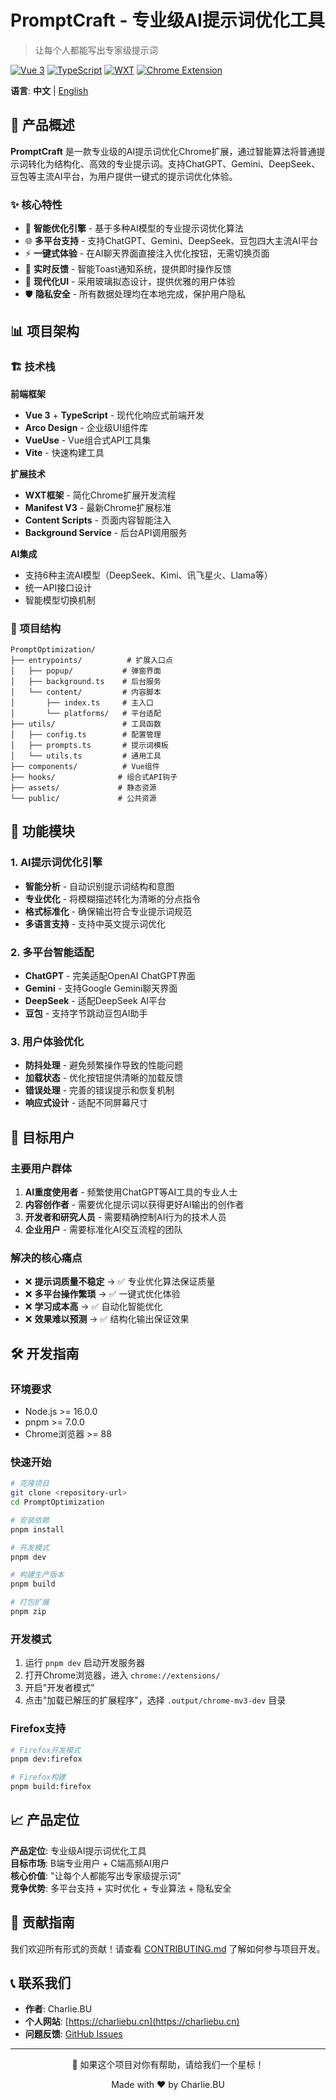 # PromptCraft - 专业级AI提示词优化工具

> 让每个人都能写出专家级提示词

[![Vue 3](https://img.shields.io/badge/Vue-3.5.21-4FC08D?style=flat-square&logo=vue.js)](https://vuejs.org/)
[![TypeScript](https://img.shields.io/badge/TypeScript-5.9.2-3178C6?style=flat-square&logo=typescript)](https://www.typescriptlang.org/)
[![WXT](https://img.shields.io/badge/WXT-0.20.6-FF6B35?style=flat-square)](https://wxt.dev/)
[![Chrome Extension](https://img.shields.io/badge/Chrome-Extension-4285F4?style=flat-square&logo=google-chrome)](https://developer.chrome.com/docs/extensions/)

**语言**: **中文** | [English](README_en.md)

## 🚀 产品概述

**PromptCraft** 是一款专业级的AI提示词优化Chrome扩展，通过智能算法将普通提示词转化为结构化、高效的专业提示词。支持ChatGPT、Gemini、DeepSeek、豆包等主流AI平台，为用户提供一键式的提示词优化体验。

### ✨ 核心特性

- 🎯 **智能优化引擎** - 基于多种AI模型的专业提示词优化算法
- 🌐 **多平台支持** - 支持ChatGPT、Gemini、DeepSeek、豆包四大主流AI平台
- ⚡ **一键式体验** - 在AI聊天界面直接注入优化按钮，无需切换页面
- 🔄 **实时反馈** - 智能Toast通知系统，提供即时操作反馈
- 🎨 **现代化UI** - 采用玻璃拟态设计，提供优雅的用户体验
- 🛡️ **隐私安全** - 所有数据处理均在本地完成，保护用户隐私

## 📊 项目架构

### 🏗️ 技术栈

**前端框架**
- **Vue 3** + **TypeScript** - 现代化响应式前端开发
- **Arco Design** - 企业级UI组件库
- **VueUse** - Vue组合式API工具集
- **Vite** - 快速构建工具

**扩展技术**
- **WXT框架** - 简化Chrome扩展开发流程
- **Manifest V3** - 最新Chrome扩展标准
- **Content Scripts** - 页面内容智能注入
- **Background Service** - 后台API调用服务

**AI集成**
- 支持6种主流AI模型（DeepSeek、Kimi、讯飞星火、Llama等）
- 统一API接口设计
- 智能模型切换机制

### 📁 项目结构

```
PromptOptimization/
├── entrypoints/          # 扩展入口点
│   ├── popup/           # 弹窗界面
│   ├── background.ts    # 后台服务
│   └── content/         # 内容脚本
│       ├── index.ts     # 主入口
│       └── platforms/   # 平台适配
├── utils/               # 工具函数
│   ├── config.ts        # 配置管理
│   ├── prompts.ts       # 提示词模板
│   └── utils.ts         # 通用工具
├── components/          # Vue组件
├── hooks/              # 组合式API钩子
├── assets/             # 静态资源
└── public/             # 公共资源
```

## 🎯 功能模块

### 1. AI提示词优化引擎
- **智能分析** - 自动识别提示词结构和意图
- **专业优化** - 将模糊描述转化为清晰的分点指令
- **格式标准化** - 确保输出符合专业提示词规范
- **多语言支持** - 支持中英文提示词优化

### 2. 多平台智能适配
- **ChatGPT** - 完美适配OpenAI ChatGPT界面
- **Gemini** - 支持Google Gemini聊天界面
- **DeepSeek** - 适配DeepSeek AI平台
- **豆包** - 支持字节跳动豆包AI助手

### 3. 用户体验优化
- **防抖处理** - 避免频繁操作导致的性能问题
- **加载状态** - 优化按钮提供清晰的加载反馈
- **错误处理** - 完善的错误提示和恢复机制
- **响应式设计** - 适配不同屏幕尺寸

## 👥 目标用户

### 主要用户群体
1. **AI重度使用者** - 频繁使用ChatGPT等AI工具的专业人士
2. **内容创作者** - 需要优化提示词以获得更好AI输出的创作者
3. **开发者和研究人员** - 需要精确控制AI行为的技术人员
4. **企业用户** - 需要标准化AI交互流程的团队

### 解决的核心痛点
- ❌ **提示词质量不稳定** → ✅ 专业优化算法保证质量
- ❌ **多平台操作繁琐** → ✅ 一键式优化体验
- ❌ **学习成本高** → ✅ 自动化智能优化
- ❌ **效果难以预测** → ✅ 结构化输出保证效果

## 🛠️ 开发指南

### 环境要求
- Node.js >= 16.0.0
- pnpm >= 7.0.0
- Chrome浏览器 >= 88

### 快速开始

```bash
# 克隆项目
git clone <repository-url>
cd PromptOptimization

# 安装依赖
pnpm install

# 开发模式
pnpm dev

# 构建生产版本
pnpm build

# 打包扩展
pnpm zip
```

### 开发模式
1. 运行 `pnpm dev` 启动开发服务器
2. 打开Chrome浏览器，进入 `chrome://extensions/`
3. 开启"开发者模式"
4. 点击"加载已解压的扩展程序"，选择 `.output/chrome-mv3-dev` 目录

### Firefox支持
```bash
# Firefox开发模式
pnpm dev:firefox

# Firefox构建
pnpm build:firefox
```

## 📈 产品定位

**产品定位**: 专业级AI提示词优化工具  
**目标市场**: B端专业用户 + C端高频AI用户  
**核心价值**: "让每个人都能写出专家级提示词"  
**竞争优势**: 多平台支持 + 实时优化 + 专业算法 + 隐私安全

## 🤝 贡献指南

我们欢迎所有形式的贡献！请查看 [CONTRIBUTING.md](CONTRIBUTING.md) 了解如何参与项目开发。

## 📞 联系我们

- **作者**: Charlie.BU
- **个人网站**: [https://charliebu.cn](https://charliebu.cn)
- **问题反馈**: [GitHub Issues](https://github.com/Charlie-BU/PromptOptimization/issues)

---

<div align="center">
  <p>🌟 如果这个项目对你有帮助，请给我们一个星标！</p>
  <p>Made with ❤️ by Charlie.BU</p>
</div>

